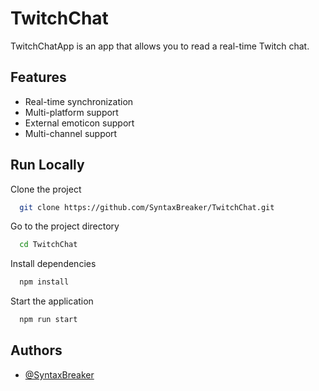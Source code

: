 # TwitchChat
TwitchChatApp is an app that allows you to read a real-time Twitch chat.


## Features

- Real-time synchronization
- Multi-platform support
- External emoticon support
- Multi-channel support

## Run Locally

Clone the project

```bash
  git clone https://github.com/SyntaxBreaker/TwitchChat.git
```

Go to the project directory

```bash
  cd TwitchChat
```

Install dependencies

```bash
  npm install
```

Start the application

```bash
  npm run start
```
  
## Authors

- [@SyntaxBreaker](https://github.com/SyntaxBreaker)
